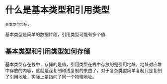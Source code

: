 # 什么是基本类型和引用类型
    基本类型包括:
  基本类型是简单的数据片段，引用类型可能有多个值.

## 基本类型和引用类型如何存储
  基本类型存在栈中，存储的是值，引用类型在栈中存放的是引用地址，地址对应堆中存放的内容，这就是深复制和浅复制的来由了，对于复杂类型简单复制只是复制了引用地址，实际上是指向了同一个物理地址。

